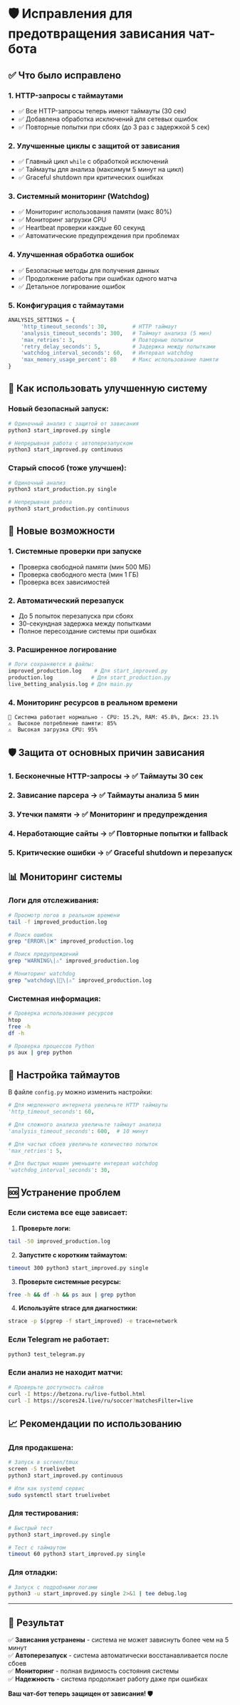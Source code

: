 # 🛡️ Исправления для предотвращения зависания чат-бота

## ✅ Что было исправлено

### 1. **HTTP-запросы с таймаутами** 
- ✅ Все HTTP-запросы теперь имеют таймауты (30 сек)
- ✅ Добавлена обработка исключений для сетевых ошибок
- ✅ Повторные попытки при сбоях (до 3 раз с задержкой 5 сек)

### 2. **Улучшенные циклы с защитой от зависания**
- ✅ Главный цикл `while` с обработкой исключений
- ✅ Таймауты для анализа (максимум 5 минут на цикл)
- ✅ Graceful shutdown при критических ошибках

### 3. **Системный мониторинг (Watchdog)**
- ✅ Мониторинг использования памяти (макс 80%)
- ✅ Мониторинг загрузки CPU
- ✅ Heartbeat проверки каждые 60 секунд
- ✅ Автоматические предупреждения при проблемах

### 4. **Улучшенная обработка ошибок**
- ✅ Безопасные методы для получения данных
- ✅ Продолжение работы при ошибках одного матча
- ✅ Детальное логирование ошибок

### 5. **Конфигурация с таймаутами**
```python
ANALYSIS_SETTINGS = {
    'http_timeout_seconds': 30,        # HTTP таймаут
    'analysis_timeout_seconds': 300,   # Таймаут анализа (5 мин)
    'max_retries': 3,                  # Повторные попытки
    'retry_delay_seconds': 5,          # Задержка между попытками
    'watchdog_interval_seconds': 60,   # Интервал watchdog
    'max_memory_usage_percent': 80     # Макс использование памяти
}
```

## 🚀 Как использовать улучшенную систему

### Новый безопасный запуск:
```bash
# Одиночный анализ с защитой от зависания
python3 start_improved.py single

# Непрерывная работа с автоперезапуском
python3 start_improved.py continuous
```

### Старый способ (тоже улучшен):
```bash
# Одиночный анализ
python3 start_production.py single

# Непрерывная работа
python3 start_production.py continuous
```

## 🔧 Новые возможности

### 1. **Системные проверки при запуске**
- Проверка свободной памяти (мин 500 МБ)
- Проверка свободного места (мин 1 ГБ)
- Проверка всех зависимостей

### 2. **Автоматический перезапуск**
- До 5 попыток перезапуска при сбоях
- 30-секундная задержка между попытками
- Полное пересоздание системы при ошибках

### 3. **Расширенное логирование**
```bash
# Логи сохраняются в файлы:
improved_production.log    # Для start_improved.py
production.log            # Для start_production.py
live_betting_analysis.log # Для main.py
```

### 4. **Мониторинг ресурсов в реальном времени**
```
💚 Система работает нормально - CPU: 15.2%, RAM: 45.8%, Диск: 23.1%
⚠️  Высокое потребление памяти: 85%
⚠️  Высокая загрузка CPU: 95%
```

## 🛡️ Защита от основных причин зависания

### 1. **Бесконечные HTTP-запросы** → ✅ Таймауты 30 сек
### 2. **Зависание парсера** → ✅ Таймауты анализа 5 мин
### 3. **Утечки памяти** → ✅ Мониторинг и предупреждения
### 4. **Неработающие сайты** → ✅ Повторные попытки и fallback
### 5. **Критические ошибки** → ✅ Graceful shutdown и перезапуск

## 📊 Мониторинг системы

### Логи для отслеживания:
```bash
# Просмотр логов в реальном времени
tail -f improved_production.log

# Поиск ошибок
grep "ERROR\|❌" improved_production.log

# Поиск предупреждений
grep "WARNING\|⚠️" improved_production.log

# Мониторинг watchdog
grep "watchdog\|💚\|⚠️" improved_production.log
```

### Системная информация:
```bash
# Проверка использования ресурсов
htop
free -h
df -h

# Проверка процессов Python
ps aux | grep python
```

## 🔧 Настройка таймаутов

В файле `config.py` можно изменить настройки:

```python
# Для медленного интернета увеличьте HTTP таймауты
'http_timeout_seconds': 60,

# Для сложного анализа увеличьте таймаут анализа
'analysis_timeout_seconds': 600,  # 10 минут

# Для частых сбоев увеличьте количество попыток
'max_retries': 5,

# Для быстрых машин уменьшите интервал watchdog
'watchdog_interval_seconds': 30,
```

## 🆘 Устранение проблем

### Если система все еще зависает:

1. **Проверьте логи:**
```bash
tail -50 improved_production.log
```

2. **Запустите с коротким таймаутом:**
```bash
timeout 300 python3 start_improved.py single
```

3. **Проверьте системные ресурсы:**
```bash
free -h && df -h && ps aux | grep python
```

4. **Используйте strace для диагностики:**
```bash
strace -p $(pgrep -f start_improved) -e trace=network
```

### Если Telegram не работает:
```bash
python3 test_telegram.py
```

### Если анализ не находит матчи:
```bash
# Проверьте доступность сайтов
curl -I https://betzona.ru/live-futbol.html
curl -I https://scores24.live/ru/soccer?matchesFilter=live
```

## 📈 Рекомендации по использованию

### Для продакшена:
```bash
# Запуск в screen/tmux
screen -S truelivebet
python3 start_improved.py continuous

# Или как systemd сервис
sudo systemctl start truelivebet
```

### Для тестирования:
```bash
# Быстрый тест
python3 start_improved.py single

# Тест с таймаутом
timeout 60 python3 start_improved.py single
```

### Для отладки:
```bash
# Запуск с подробными логами
python3 -u start_improved.py single 2>&1 | tee debug.log
```

---

## 🎯 Результат

✅ **Зависания устранены** - система не может зависнуть более чем на 5 минут  
✅ **Автоперезапуск** - система автоматически восстанавливается после сбоев  
✅ **Мониторинг** - полная видимость состояния системы  
✅ **Надежность** - система продолжает работу даже при ошибках  

**Ваш чат-бот теперь защищен от зависания! 🛡️**